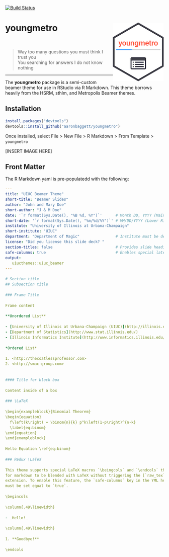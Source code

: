 [![Build Status](https://travis-ci.org/aaronbaggett/youngmetro.svg?branch=master)](https://travis-ci.org/aaronbaggett/youngmetro)

# youngmetro <img src="inst/rmarkdown/templates/metro_beamer/skeleton/figs/youngmetro_logo.png" align="right" />

<br>

> Way too many questions you must think I trust you  
> You searching for answers I do not know nothing

***

The **youngmetro** package is a semi-custom beamer theme for use in RStudio via R Markdown. This theme borrows heavily from the HSRM, sthlm, and Metropolis Beamer themes.

## Installation
```r
install.packages("devtools")
devtools::install_github("aaronbaggett/youngmetro")
```

Once installed, select File > New File > R Markdown > From Template > `youngmetro`

[INSERT IMAGE HERE]

## Front Matter

The R Markdown yaml is pre-populatedd with the following:

```yaml
---
title: "UIUC Beamer Theme"
short-title: "Beamer Slides"
author: "John and Mary Doe"
short-author: "J & M Doe"
date: '`r format(Sys.Date(), "%B %d, %Y")`'      # Month DD, YYYY (Main Slide)
short-date: '`r format(Sys.Date(), "%m/%d/%Y")`' # MM/DD/YYYY (Lower Right)
institute: "University of Illinois at Urbana-Champaign"
short-institute: "UIUC"
department: "Department of Magic"                # Institute must be defined
license: "Did you license this slide deck? "
section-titles: false                            # Provides slide headings
safe-columns: true                               # Enables special latex macros for columns.
output: 
   uiucthemes::uiuc_beamer
---

# Section title     
## Subsection title 

### Frame Title

Frame content 

**Unordered List**

- [University of Illinois at Urbana-Champaign (UIUC)](http://illinois.edu)
- [Department of Statistics](http://www.stat.illinois.edu/)
- [Illinois Informatics Institute](http://www.informatics.illinois.edu/)

*Ordered List*

1. <http://thecoatlessprofessor.com>
2. <http://smac-group.com>


#### Title for block box

Content inside of a box 

### \LaTeX

\begin{exampleblock}{Binomial Theorem}
\begin{equation} 
  f\left(k\right) = \binom{n}{k} p^k\left(1-p\right)^{n-k}
  \label{eq:binom}
\end{equation} 
\end{exampleblock}

Hello Equation \ref{eq:binom}

### Redux \LaTeX 

This theme supports special LaTeX macros `\beingcols` and `\endcols` that allows
for markdown to be blended with LaTeX without triggering the [`raw_tex`](http://pandoc.org/MANUAL.html#raw-tex) 
extension. To enable this feature, the `safe-columns` key in the YML head matter
must be set equal to `true`.

\begincols

\column{.49\linewidth}

- _Hello!_

\column{.49\linewidth}

1. **Goodbye!**

\endcols
```